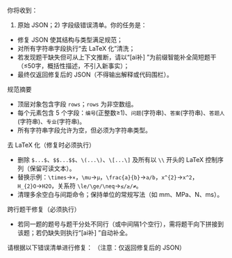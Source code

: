 你将收到：
1) 原始 JSON；2) 字段级错误清单。你的任务是：
- 修复 JSON 使其结构与类型满足规范；
- 对所有字符串字段执行“去 LaTeX 化”清洗；
- 若发现题干缺失但可从上下文推断，请以“[ai补] ”为前缀智能补全简短题干（≤50字，概括性描述，不引入新事实）；
- 最终仅返回修复后的 JSON（不得输出解释或代码围栏）。

规范摘要
- 顶层对象包含字段 `rows`；`rows` 为非空数组。
- 每个元素包含 5 个字段：`编号`(正整数≥1)、`问题`(字符串)、`答案`(字符串)、`答题人`(字符串)、`专业`(字符串)。
- 所有字符串字段允许为空，但必须为字符串类型。

去 LaTeX 化（修复时必须执行）
- 删除 `$...$`、`$$...$$`、`\(...\)`、`\[...\]` 及所有以 `\\` 开头的 LaTeX 控制序列（保留可读文本）。
- 替换示例：`\times`→`×`，`\mu`→`μ`，`\frac{a}{b}`→`a/b`，`x^{2}`→`x^2`，`H_{2}O`→`H2O`，关系符 `\le/\ge/\neq`→`≤/≥/≠`。
- 清理多余空白与间距命令；保持单位的常规写法（如 mm、MPa、N、ms）。

跨行题干修复（必须执行）
- 若同一题的题号与题干分处不同行（或中间隔1个空行），需将题干向下拼接到该题；若仍缺失则执行“[ai补] ”自动补全。

请根据以下错误清单进行修复：
（注意：仅返回修复后的 JSON）

